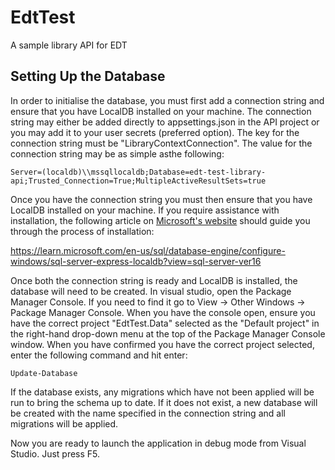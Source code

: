 # EdtTest
A sample library API for EDT

## Setting Up the Database
In order to initialise the database, you must first add a connection string and ensure that you have LocalDB installed on your machine.  The connection string may either be added directly to appsettings.json in the API project or you may add it to your user secrets (preferred option). The key for the connection string must be "LibraryContextConnection". The value for the connection string may be as simple asthe following:

`Server=(localdb)\\mssqllocaldb;Database=edt-test-library-api;Trusted_Connection=True;MultipleActiveResultSets=true`

Once you have the connection string you must then ensure that you have LocalDB installed on your machine.  If you require assistance with installation, the following article on [Microsoft's website](https://learn.microsoft.com/en-us/sql/database-engine/configure-windows/sql-server-express-localdb?view=sql-server-ver16) should guide you through the process of installation: 

https://learn.microsoft.com/en-us/sql/database-engine/configure-windows/sql-server-express-localdb?view=sql-server-ver16

Once both the connection string is ready and LocalDB is installed, the database will need to be created.  In visual studio, open the Package Manager Console.  If you need to find it go to View -> Other Windows -> Package Manager Console.  When you have the console open, ensure you have the correct project "EdtTest.Data" selected as the "Default project" in the right-hand drop-down menu at the top of the Package Manager Console window.  When you have confirmed you have the correct project selected, enter the following command and hit enter:

`Update-Database`

If the database exists, any migrations which have not been applied will be run to bring the schema up to date.  If it does not exist, a new database will be created with the name specified in the connection string and all migrations will be applied.

Now you are ready to launch the application in debug mode from Visual Studio.  Just press F5.

